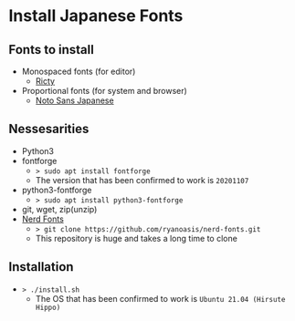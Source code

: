 # Install Japanese Fonts

## Fonts to install

* Monospaced fonts (for editor)
	* [Ricty](https://rictyfonts.github.io/)
* Proportional fonts (for system and browser)
	* [Noto Sans Japanese](https://fonts.google.com/noto/specimen/Noto+Sans+JP)

## Nessesarities

* Python3
* fontforge
    * `> sudo apt install fontforge`
    * The version that has been confirmed to work is `20201107`
* python3-fontforge
    * `> sudo apt install python3-fontforge`
* git, wget, zip(unzip)
* [Nerd Fonts](https://github.com/ryanoasis/nerd-fonts)
    * `> git clone https://github.com/ryanoasis/nerd-fonts.git`
    * This repository is huge and takes a long time to clone

## Installation

* `> ./install.sh`
    * The OS that has been confirmed to work is `Ubuntu 21.04 (Hirsute Hippo)`

